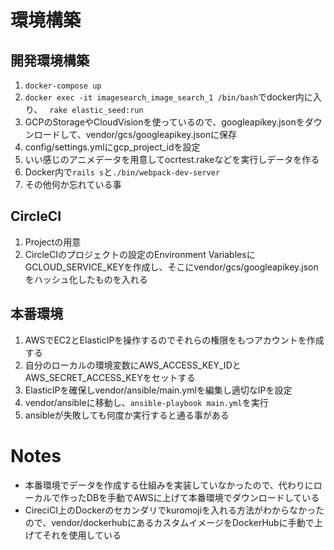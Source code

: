 # 環境構築
## 開発環境構築
1. ```docker-compose up```
1. ```docker exec -it imagesearch_image_search_1 /bin/bash```でdocker内に入り、 ``` rake elastic_seed:run```
1. GCPのStorageやCloudVisionを使っているので、googleapikey.jsonをダウンロードして、vendor/gcs/googleapikey.jsonに保存
1. config/settings.ymlにgcp_project_idを設定
1. いい感じのアニメデータを用意してocrtest.rakeなどを実行しデータを作る
1. Docker内で```rails s```と```./bin/webpack-dev-server```
1. その他何か忘れている事

## CircleCI
1. Projectの用意
1. CircleCIのプロジェクトの設定のEnvironment VariablesにGCLOUD_SERVICE_KEYを作成し、そこにvendor/gcs/googleapikey.jsonをハッシュ化したものを入れる


## 本番環境
1. AWSでEC2とElasticIPを操作するのでそれらの権限をもつアカウントを作成する
1. 自分のローカルの環境変数にAWS_ACCESS_KEY_IDとAWS_SECRET_ACCESS_KEYをセットする
1. ElasticIPを確保しvendor/ansible/main.ymlを編集し適切なIPを設定
1. vendor/ansibleに移動し、```ansible-playbook main.yml```を実行
1. ansibleが失敗しても何度か実行すると通る事がある

# Notes

- 本番環境でデータを作成する仕組みを実装していなかったので、代わりにローカルで作ったDBを手動でAWSに上げて本番環境でダウンロードしている
- CireciCI上のDockerのセカンダリでkuromojiを入れる方法がわからなかったので、vendor/dockerhubにあるカスタムイメージをDockerHubに手動で上げてそれを使用している
